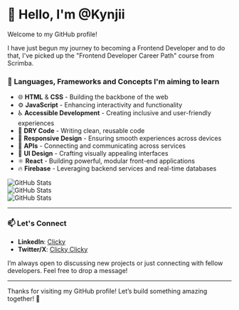 # 👋 Hello, I'm @Kynjii

Welcome to my GitHub profile! 

I have just begun my journey to becoming a Frontend Developer and to do that, I've picked up the "Frontend Developer Career Path" course from Scrimba.

### 🌱 Languages, Frameworks and Concepts I'm aiming to learn

- 🌐 **HTML** & **CSS** - Building the backbone of the web
- ⚙️ **JavaScript** - Enhancing interactivity and functionality
- ♿ **Accessible Development** - Creating inclusive and user-friendly experiences
- 🔄 **DRY Code** - Writing clean, reusable code
- 📱 **Responsive Design** - Ensuring smooth experiences across devices
- 🔌 **APIs** - Connecting and communicating across services
- 🎨 **UI Design** - Crafting visually appealing interfaces
- ⚛️ **React** - Building powerful, modular front-end applications
- 🔥 **Firebase** - Leveraging backend services and real-time databases

![GitHub Stats](https://github-readme-streak-stats.herokuapp.com/?user=kynjii&theme=gotham&hide_border=true) <br>
![GitHub Stats](https://github-readme-stats.vercel.app/api?username=kynjii&theme=gotham&show_icons=true&hide_border=true&count_private=true) <br>
![GitHub Stats](https://github-readme-stats.vercel.app/api/top-langs/?username=kynjii&theme=gotham&show_icons=true&hide_border=true&layout=compact)

---

### 📫 Let's Connect
- **LinkedIn**: [Clicky](https://linkedin.com/in/deanburrowscm)
- **Twitter/X**: [Clicky Clicky](https://twitter.com/Dean_Burrows_PM)

I’m always open to discussing new projects or just connecting with fellow developers. Feel free to drop a message!

---

Thanks for visiting my GitHub profile! Let’s build something amazing together! 🚀
